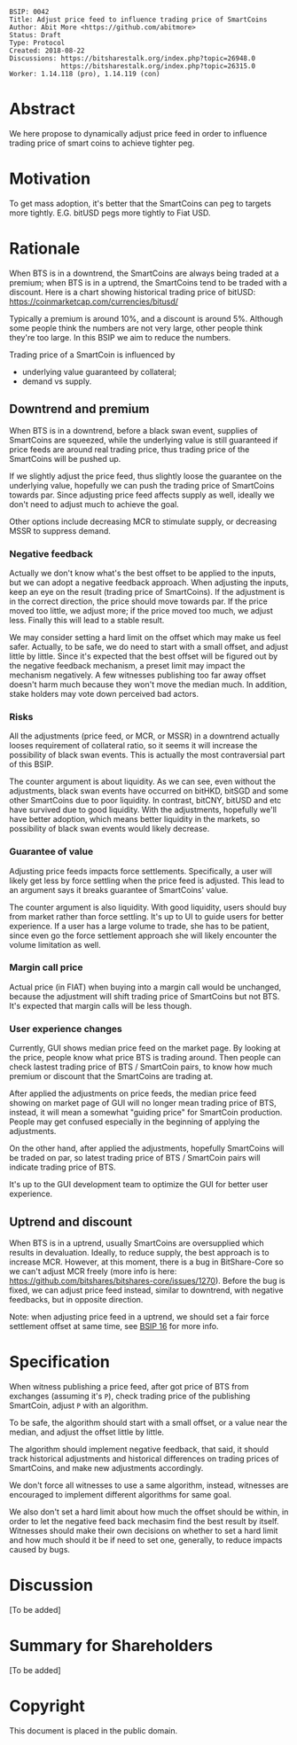    BSIP: 0042
    Title: Adjust price feed to influence trading price of SmartCoins
    Author: Abit More <https://github.com/abitmore>
    Status: Draft
    Type: Protocol
    Created: 2018-08-22
    Discussions: https://bitsharestalk.org/index.php?topic=26948.0
                 https://bitsharestalk.org/index.php?topic=26315.0
    Worker: 1.14.118 (pro), 1.14.119 (con)

# Abstract

We here propose to dynamically adjust price feed in order to influence trading
price of smart coins to achieve tighter peg.

# Motivation

To get mass adoption, it's better that the SmartCoins can peg to targets more
tightly. E.G. bitUSD pegs more tightly to Fiat USD.

# Rationale

When BTS is in a downtrend, the SmartCoins are always being traded at a
premium; when BTS is in a uptrend, the SmartCoins tend to be traded with a
discount. Here is a chart showing historical trading price of bitUSD:
https://coinmarketcap.com/currencies/bitusd/

Typically a premium is around 10%, and a discount is around 5%. Although some
people think the numbers are not very large, other people think they're too
large. In this BSIP we aim to reduce the numbers.

Trading price of a SmartCoin is influenced by
* underlying value guaranteed by collateral;
* demand vs supply.

## Downtrend and premium

When BTS is in a downtrend, before a black swan event, supplies of SmartCoins
are squeezed, while the underlying value is still guaranteed if price feeds are
around real trading price, thus trading price of the SmartCoins will be pushed
up.

If we slightly adjust the price feed, thus slightly loose the guarantee on the
underlying value, hopefully we can push the trading price of SmartCoins towards
par. Since adjusting price feed affects supply as well, ideally we don't need to
adjust much to achieve the goal.

Other options include decreasing MCR to stimulate supply, or decreasing MSSR to
suppress demand.

### Negative feedback

Actually we don't know what's the best offset to be applied to the inputs, but 
we can adopt a negative feedback approach. When adjusting the inputs, keep an
eye on the result (trading price of SmartCoins). If the adjustment is in the
correct direction, the price should move towards par. If the price moved too
little, we adjust more; if the price moved too much, we adjust less. Finally
this will lead to a stable result.

We may consider setting a hard limit on the offset which may make us feel safer.
Actually, to be safe, we do need to start with a small offset, and adjust little
by little. Since it's expected that the best offset will be figured out by the
negative feedback mechanism, a preset limit may impact the mechanism negatively.
A few witnesses publishing too far away offset doesn't harm much because
they won't move the median much. In addition, stake holders may vote down
perceived bad actors.

### Risks

All the adjustments (price feed, or MCR, or MSSR) in a downtrend actually looses
requirement of collateral ratio, so it seems it will increase the possibility
of black swan events. This is actually the most contraversial part of this BSIP.

The counter argument is about liquidity. As we can see, even without the
adjustments, black swan events have occurred on bitHKD, bitSGD and some other
SmartCoins due to poor liquidity. In contrast, bitCNY, bitUSD and etc have
survived due to good liquidity. With the adjustments, hopefully we'll have
better adoption, which means better liquidity in the markets, so possibility
of black swan events would likely decrease.

### Guarantee of value

Adjusting price feeds impacts force settlements. Specifically, a user will
likely get less by force settling when the price feed is adjusted. This lead
to an argument says it breaks guarantee of SmartCoins' value.

The counter argument is also liquidity. With good liquidity, users should buy
from market rather than force settling. It's up to UI to guide users for better
experience. If a user has a large volume to trade, she has to be patient,
since even go the force settlement approach she will likely encounter the
volume limitation as well.

### Margin call price

Actual price (in FIAT) when buying into a margin call would be unchanged,
because the adjustment will shift trading price of SmartCoins but not BTS.
It's expected that margin calls will be less though.

### User experience changes

Currently, GUI shows median price feed on the market page. By looking at the
price,
people know what price BTS is trading around. Then people can check lastest
trading price of BTS / SmartCoin pairs, to know how much premium or discount
that the SmartCoins are trading at.

After applied the adjustments on price feeds, the median price feed showing
on market page of GUI will no longer mean trading price of BTS, instead, it
will mean a somewhat "guiding price" for SmartCoin production. People may get
confused especially in the beginning of applying the adjustments.

On the other hand, after applied the adjustments, hopefully SmartCoins will
be traded on par, so latest trading price of BTS / SmartCoin pairs will
indicate trading price of BTS.

It's up to the GUI development team to optimize the GUI for better user
experience.


## Uptrend and discount

When BTS is in a uptrend, usually SmartCoins are oversupplied which results in
devaluation. Ideally, to reduce supply, the best approach is to increase MCR.
However, at this moment, there is a bug in BitShare-Core so we can't adjust MCR
freely (more info is here:
https://github.com/bitshares/bitshares-core/issues/1270). Before the bug is
fixed, we can adjust price feed instead, similar to downtrend, with negative
feedbacks, but in opposite direction.

Note: when adjusting price feed in a uptrend, we should set a fair force
settlement offset at same time, see [BSIP 16](bsip-0016.md) for more info.


# Specification

When witness publishing a price feed, after got price of BTS from exchanges
(assuming it's `P`), check trading price of the publishing SmartCoin,
adjust `P` with an algorithm.

To be safe, the algorithm should start with a small offset, or a value near
the median, and adjust the offset little by little.

The algorithm should implement negative feedback,
that said, it should track historical adjustments and historical differences
on trading prices of SmartCoins, and make new adjustments accordingly.

We don't force all witnesses to use a same algorithm, instead, witnesses are
encouraged to implement different algorithms for same goal.

We also don't set a hard limit about how much the offset should be within, in
order to let the negative feed back mechasim find the best result by itself.
Witnesses should make their own decisions on whether to set a hard limit and
how much should it be if need to set one, generally, to reduce impacts caused
by bugs.

# Discussion

[To be added]

# Summary for Shareholders

[To be added]

# Copyright

This document is placed in the public domain.
